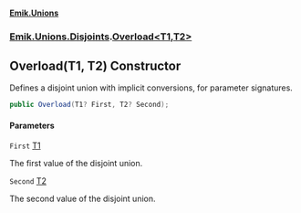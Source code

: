 #### [Emik.Unions](index.md 'index')
### [Emik.Unions.Disjoints](Emik.Unions.Disjoints.md 'Emik.Unions.Disjoints').[Overload&lt;T1,T2&gt;](Overload{T1,T2}.md 'Emik.Unions.Disjoints.Overload<T1,T2>')

## Overload(T1, T2) Constructor

Defines a disjoint union with implicit conversions, for parameter signatures.

```csharp
public Overload(T1? First, T2? Second);
```
#### Parameters

<a name='Emik.Unions.Disjoints.Overload_T1,T2_.Overload(T1,T2).First'></a>

`First` [T1](Overload{T1,T2}.md#Emik.Unions.Disjoints.Overload_T1,T2_.T1 'Emik.Unions.Disjoints.Overload<T1,T2>.T1')

The first value of the disjoint union.

<a name='Emik.Unions.Disjoints.Overload_T1,T2_.Overload(T1,T2).Second'></a>

`Second` [T2](Overload{T1,T2}.md#Emik.Unions.Disjoints.Overload_T1,T2_.T2 'Emik.Unions.Disjoints.Overload<T1,T2>.T2')

The second value of the disjoint union.